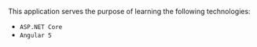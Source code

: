This application serves the purpose of learning the following technologies:

- `ASP.NET Core`<br>
- `Angular 5`<br>
